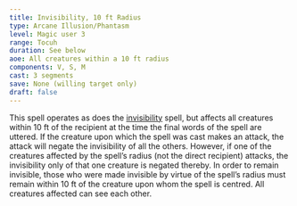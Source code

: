 ```yaml
---
title: Invisibility, 10 ft Radius
type: Arcane Illusion/Phantasm
level: Magic user 3
range: Tocuh
duration: See below
aoe: All creatures within a 10 ft radius
components: V, S, M
cast: 3 segments
save: None (willing target only)
draft: false
---
```


This spell operates as does the [invisibility](/srd/spells/magic-user/invisibility) spell, but affects all creatures within 10 ft of the recipient at the time the final words of the spell are uttered. If the creature upon which the spell was cast makes an attack, the attack will negate the invisibility of all the others. However, if one of the creatures affected by the spell’s radius (not the direct recipient) attacks, the invisibility only of that one creature is negated thereby. In order to remain invisible, those who were made invisible by virtue of the spell’s radius must remain within 10 ft of the creature upon whom the spell is centred. All creatures affected can see each other.